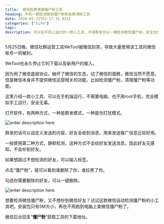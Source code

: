 ```yaml
---
title:  微信免费清理僵尸粉工具
heading: 手机一键检测微信僵尸粉和免费清粉工具
date: 2020-05-31T02:17:31.033Z
categories: ["life"]
tags: 
description: 可以在手机上运行的一款小工具，不用群发可以一键检测微信僵尸粉，安全无打扰，不需要电脑。可以免费删除僵尸粉。
---
```


5月25日晚，微信社群运营工具WeTool被微信封禁，导致大量使用该工具的微信账号一同被封。

WeTool也永久停止它的下载以及新用户的接入。

因为用了微信底层协议，破坏了微信的生态，动了微信的蛋糕，微信当然不愿意。但是微信本身并不提供微信运营相关的功能，比如检测僵尸粉，清理僵尸粉等功能。

这里介绍一款小工具，可以在手机端运行，不需要电脑，也不用root手机，完全模拟手工运行，安全无毒。

打开软件，有两种方式，一种是群发模式，一种是勿打扰模式。

![enter description here](https://gitee.com/smile365/blogimg/raw/master/sxy91/1590893672626.png)

群发的话可以自定义发送的内容，好友会收到消息，用来发送推广信息比较好用。

一般使用第二种方式，静默检测，这种方式不会给好友发送消息，因此好友无感知，不会吵到好友。

如果想跳过不想检测的好友，可以输入标签。

点击“僵尸粉”，就可以看到谁删除了你，谁拉黑了你。

勾选你需要删除的好友，可以一键删除。

![enter description here](https://gitee.com/smile365/blogimg/raw/master/sxy91/1590894056646.png)

想要检测微信僵尸粉，又不想吵到微信好友？试试这款微信自动检测僵尸粉的小工具吧，安装包只有5M大小，再也不用跑到电脑上查微信僵尸粉了。


微信后台回复“**僵尸粉**”获取工具的下载地址。



